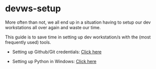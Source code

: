 # devws-setup

More often than not, we all end up in a situation having to setup our dev workstations all over again and waste our time.

This guide is to save time in setting up dev workstation/s with the (most frequently used) tools.


* Setting up Github/Git credentials: [Click here](Github/README.md)

* Setting up Python in Windows: [Click here](Python/README.md)
